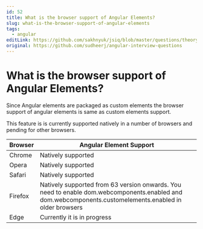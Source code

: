 ```yaml
---
id: 52
title: What is the browser support of Angular Elements?
slug: what-is-the-browser-support-of-angular-elements
tags:
  - angular
editLink: https://github.com/sakhnyuk/jsiq/blob/master/questions/theory/angular/52.md
original: https://github.com/sudheerj/angular-interview-questions
---
```


# What is the browser support of Angular Elements?

Since Angular elements are packaged as custom elements the browser support of angular elements is same as custom elements support.

This feature is is currently supported natively in a number of browsers and pending for other browsers.

| Browser | Angular Element Support |
| --- | --- |
| Chrome | Natively supported |
| Opera | Natively supported |
| Safari | Natively supported |
| Firefox | Natively supported from 63 version onwards. You need to enable dom.webcomponents.enabled and dom.webcomponents.customelements.enabled in older browsers |
| Edge | Currently it is in progress |